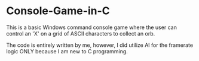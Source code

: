 # Console-Game-in-C
This is a basic Windows command console game where the user can control an 'X' on a grid of ASCII characters to collect an orb.

The code is entirely written by me, however, I did utilize AI for the framerate logic ONLY because I am new to C programming. 
